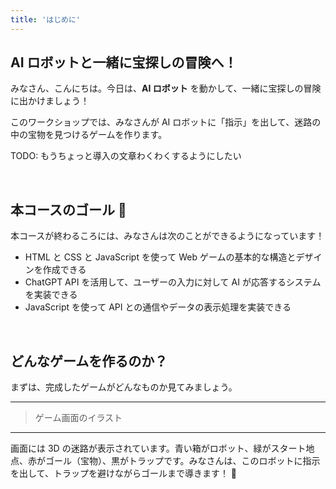 ```yaml
---
title: 'はじめに'
---
```


## AI ロボットと一緒に宝探しの冒険へ！

みなさん、こんにちは。今日は、**AI ロボット** を動かして、一緒に宝探しの冒険に出かけましょう！

このワークショップでは、みなさんが AI ロボットに「指示」を出して、迷路の中の宝物を見つけるゲームを作ります。

TODO: もうちょっと導入の文章わくわくするようにしたい

<br />

## 本コースのゴール 🎯

本コースが終わるころには、みなさんは次のことができるようになっています！

- HTML と CSS と JavaScript を使って Web ゲームの基本的な構造とデザインを作成できる
- ChatGPT API を活用して、ユーザーの入力に対して AI が応答するシステムを実装できる
- JavaScript を使って API との通信やデータの表示処理を実装できる

<br />

## どんなゲームを作るのか？

まずは、完成したゲームがどんなものか見てみましょう。

---

> ゲーム画面のイラスト

---

画面には 3D の迷路が表示されています。青い箱がロボット、緑がスタート地点、赤がゴール（宝物）、黒がトラップです。みなさんは、このロボットに指示を出して、トラップを避けながらゴールまで導きます！ 🚀

